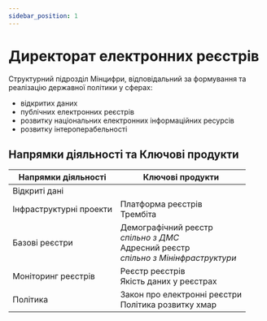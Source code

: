 ```yaml
---
sidebar_position: 1
---
```


# Директорат електронних реєстрів

Структурний підрозділ Мінцифри, відповідальний за формування та реалізацію державної політики у сферах:
- відкритих даних
- публічних електронних реєстрів
- розвитку національних електронних інформаційних ресурсів
- розвитку інтероперабельності

## Напрямки діяльності та Ключові продукти

| Напрямки діяльності | Ключові продукти |
| ------------- | ------------- |
| Відкриті дані  |  |
| Інфраструктурні проекти | Платформа реєстрів<br>Трембіта |
| Базові реєстри | Демографічний реєстр<br>*спільно з ДМС*<br>Адресний реєстр<br>*спільно з Мінінфраструктури* |
| Моніторинг реєстрів  | Реєстр реєстрів<br>Якість даних у реєстрах |
| Політика  | Закон про електронні реєстри<br>Політика розвитку хмар |